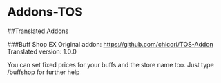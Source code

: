 # Addons-TOS
##Translated Addons

###Buff Shop EX
Original addon: https://github.com/chicori/TOS-Addon
Translated version: 1.0.0

You can set fixed prices for your buffs and the store name too. Just type /buffshop for further help

